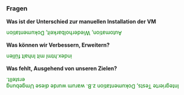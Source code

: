### Fragen


**Was ist der Unterschied zur manuellen Installation der VM**

<div style="transform: rotate(-180deg); color: green; text-align: right;">Automation, Wiederholbarkeit, Dokumentation</div>

**Was können wir Verbessern, Erweitern?**

<div style="transform: rotate(-180deg); color: green;text-align: right;">index.html mit Inhalt füllen</div>

**Was fehlt, Ausgehend von unseren Zielen?**
    
<div style="transform: rotate(-180deg); color: green;text-align: right;">Integrierte Tests, Dokumentation z.B. warum wurde diese Umgebung erstellt.</div> 	

